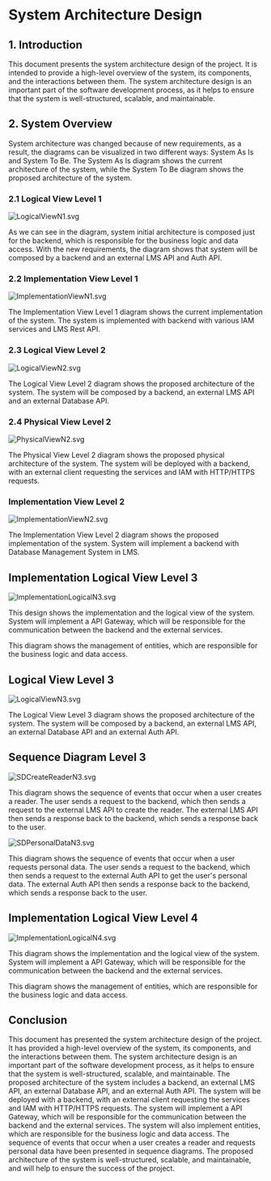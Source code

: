 # System Architecture Design

## 1. Introduction

This document presents the system architecture design of the project. It is intended to provide a high-level overview of the system, its components, and the interactions between them. 
The system architecture design is an important part of the software development process, as it helps to ensure that the system is well-structured, scalable, and maintainable.

## 2. System Overview
 
System architecture was changed because of new requirements, as a result, the diagrams can be visualized in two different ways: 
System As Is and System To Be. The System As Is diagram shows the current architecture of the system, while the System To Be diagram shows the proposed architecture of the system.

### 2.1 Logical View Level 1

![LogicalViewN1.svg](/Docs/Diagrams/LogicalViewN1.svg)

As we can see in the diagram, system initial architecture is composed just for the backend, which is responsible for the business logic and data access.
With the new requirements, the diagram shows that system will be composed by a backend and an external LMS API and Auth API.

### 2.2 Implementation View Level 1

![ImplementationViewN1.svg](/Docs/Diagrams/ImplementationViewN1.svg)

The Implementation View Level 1 diagram shows the current implementation of the system. The system is implemented with backend with various IAM services and LMS Rest API.

### 2.3 Logical View Level 2

![LogicalViewN2.svg](/Docs/Diagrams/LogicalViewN2.svg)

The Logical View Level 2 diagram shows the proposed architecture of the system. The system will be composed by a backend, an external LMS API and an external Database API.

### 2.4 Physical View Level 2

![PhysicalViewN2.svg](/Docs/Diagrams/PhysicalViewN2.svg)

The Physical View Level 2 diagram shows the proposed physical architecture of the system. The system will be deployed with a backend, with an external client requesting the services and IAM with HTTP/HTTPS requests.

### Implementation View Level 2

![ImplementationViewN2.svg](/Docs/Diagrams/ImplementationViewN2.svg)

The Implementation View Level 2 diagram shows the proposed implementation of the system. System will implement a backend with Database Management System in LMS.

## Implementation Logical View Level 3

![ImplementationLogicalN3.svg](/Docs/Diagrams/ImplementationLogicalN3.svg)

This design shows the implementation and the logical view of the system. System will implement a API Gateway, which will be responsible for the communication between the backend and the external services.

This diagram shows the management of entities, which are responsible for the business logic and data access.

## Logical View Level 3

![LogicalViewN3.svg](/Docs/Diagrams/LogicalViewN3.svg)

The Logical View Level 3 diagram shows the proposed architecture of the system. The system will be composed by a backend, an external LMS API, an external Database API and an external Auth API.

## Sequence Diagram Level 3

![SDCreateReaderN3.svg](/Docs/Diagrams/SDCreateReaderN3.svg)

This diagram shows the sequence of events that occur when a user creates a reader. The user sends a request to the backend, which then sends a request to the external LMS API to create the reader. The external LMS API then sends a response back to the backend, which sends a response back to the user.

![SDPersonalDataN3.svg](/Docs/Diagrams/SDPersonalDataN3.sgv)

This diagram shows the sequence of events that occur when a user requests personal data. The user sends a request to the backend, which then sends a request to the external Auth API to get the user's personal data. The external Auth API then sends a response back to the backend, which sends a response back to the user.

## Implementation Logical View Level 4

![ImplementationLogicalN4.svg](/Docs/Diagrams/ImplementationLogicalN4.svg)

This diagram shows the implementation and the logical view of the system. System will implement a API Gateway, which will be responsible for the communication between the backend and the external services.

This diagram shows the management of entities, which are responsible for the business logic and data access.

## Conclusion 

This document has presented the system architecture design of the project. It has provided a high-level overview of the system, its components, and the interactions between them. The system architecture design is an important part of the software development process, as it helps to ensure that the system is well-structured, scalable, and maintainable. The proposed architecture of the system includes a backend, an external LMS API, an external Database API, and an external Auth API. The system will be deployed with a backend, with an external client requesting the services and IAM with HTTP/HTTPS requests. The system will implement a API Gateway, which will be responsible for the communication between the backend and the external services. The system will also implement entities, which are responsible for the business logic and data access. The sequence of events that occur when a user creates a reader and requests personal data have been presented in sequence diagrams. The proposed architecture of the system is well-structured, scalable, and maintainable, and will help to ensure the success of the project.






